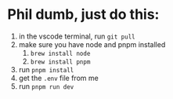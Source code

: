 # Phil dumb, just do this:

1. in the vscode terminal, run `git pull`
2. make sure you have node and pnpm installed
   1. `brew install node`
   2. `brew install pnpm`
3. run `pnpm install`
4. get the `.env` file from me
5. run `pnpm run dev`
